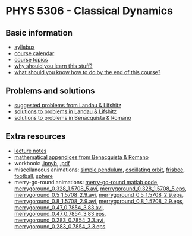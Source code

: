 # PHYS 5306 - Classical Dynamics

## Basic information

- [syllabus](info/syllabus.pdf)
- [course calendar](info/calendar.pdf)
- [course topics](info/topics.pdf)
- [why should you learn this stuff?](info/why.pdf)
- [what should you know how to do by the end of this course?](info/what.pdf)

## Problems and solutions

- [suggested problems from Landau & Lifshitz](info/problems.pdf)
- [solutions to problems in Landau & Lifshitz](landau_lifshitz/solutions/solutions.pdf)
- [solutions to problems in Benacquista & Romano](benacquista_romano/solutions/index.md)

## Extra resources

- [lecture notes](notes/LectureNotes2021.pdf)
- [mathematical appendices from Benacquista & Romano](benacquista_romano/appendices.pdf)
- workbook: [.ipnyb](workbook/workbook.ipynb), [.pdf](workbook/workbook.pdf)
- miscellaneous animations: [simple pendulum](code/simple_pendulum.py), [oscillating orbit](code/oscillating_orbit.py), [frisbee](code/frisbee.avi), [football](code/football.avi), [sphere](code/sphere.avi)
- merry-go-round animations: [merry-go-round matlab code](code/merrygoround.m),
[merrygoround_0.328_1.5708_5.avi](code/merrygoround_0.328_1.5708_5.avi),
[merrygoround_0.328_1.5708_5.eps](code/merrygoround_0.328_1.5708_5.eps),
[merrygoround_0.5_1.5708_2.9.avi](code/merrygoround_0.5_1.5708_2.9.avi),
[merrygoround_0.5_1.5708_2.9.eps](code/merrygoround_0.5_1.5708_2.9.eps),
[merrygoround_0.8_1.5708_2.9.avi](code/merrygoround_0.8_1.5708_2.9.avi),
[merrygoround_0.8_1.5708_2.9.eps](code/merrygoround_0.8_1.5708_2.9.eps),
[merrygoround_0.47_0.7854_3.83.avi](code/merrygoround_0.47_0.7854_3.83.avi),
[merrygoround_0.47_0.7854_3.83.eps](code/merrygoround_0.47_0.7854_3.83.eps),
[merrygoround_0.283_0.7854_3.3.avi](code/merrygoround_0.283_0.7854_3.3.avi),
[merrygoround_0.283_0.7854_3.3.eps](code/merrygoround_0.283_0.7854_3.3.eps)
